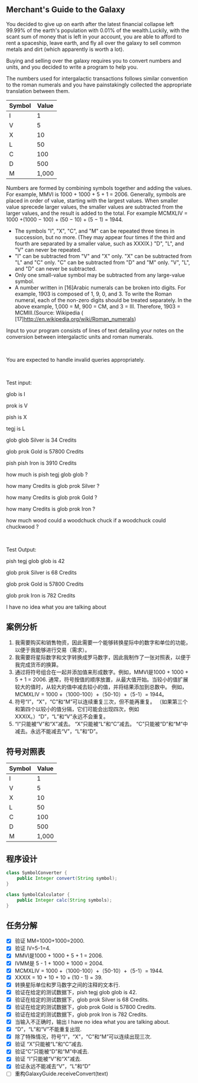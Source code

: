## Merchant's Guide to the Galaxy
You decided to give up on earth after the latest financial collapse left 99.99% of the earth's population with 0.01% of the wealth.Luckily, with the scant sum of money that is left in your account, you are able to afford to rent a spaceship, leave earth, and fly all over the galaxy to sell common metals and dirt (which apparently is worth a lot).

Buying and selling over the galaxy requires you to convert numbers and units, and you decided to write a program to help you.

The numbers used for intergalactic transactions follows similar convention to the roman numerals and you have painstakingly collected the appropriate translation between them.

| Symbol      | Value |
| ----------- | ----------- |
| I | 1 |
| V | 5  |
| X | 10 |
| L | 50 |
| C | 100 |
| D | 500 |
| M | 1,000 |

Numbers are formed by combining symbols together and adding the values. For example, MMVI is 1000 + 1000 + 5 + 1 = 2006. Generally, symbols are placed in order of value, starting with the largest values. When smaller value sprecede larger values, the smaller values are subtracted from the larger values, and the result is added to the total. For example MCMXLIV = 1000 +(1000 − 100) + (50 − 10) + (5 − 1) = 1944.

- The symbols "I", "X", "C", and "M" can be repeated three times in succession, but no more. (They may appear four times if the third and fourth are separated by a smaller value, such as XXXIX.) "D", "L", and "V" can never be repeated.
- "I" can be subtracted from "V" and "X" only. "X" can be subtracted from "L" and "C" only. "C" can be subtracted from "D" and "M" only. "V", "L", and "D" can never be subtracted.
- Only one small-value symbol may be subtracted from any large-value symbol.
- A number written in [16]Arabic numerals can be broken into digits. For example, 1903 is composed of 1, 9, 0, and 3. To write the Roman numeral, each of the non-zero digits should be treated separately. In the above example, 1,000 = M, 900 = CM, and 3 = III. Therefore, 1903 = MCMIII.(Source: Wikipedia ( [17]http://en.wikipedia.org/wiki/Roman_numerals)

Input to your program consists of lines of text detailing your notes on the conversion between intergalactic units and roman numerals.

 

You are expected to handle invalid queries appropriately.

 

Test input:

glob is I

prok is V

pish is X

tegj is L

glob glob Silver is 34 Credits

glob prok Gold is 57800 Credits

pish pish Iron is 3910 Credits

how much is pish tegj glob glob ?

how many Credits is glob prok Silver ?

how many Credits is glob prok Gold ?

how many Credits is glob prok Iron ?

how much wood could a woodchuck chuck if a woodchuck could chuckwood ?

 

Test Output:

pish tegj glob glob is 42

glob prok Silver is 68 Credits

glob prok Gold is 57800 Credits

glob prok Iron is 782 Credits

I have no idea what you are talking about


## 案例分析
1. 我需要购买和销售物资，因此需要一个能够转换星际中的数字和单位的功能，以便于我能够进行交易（需求）。
2. 我需要将星际数字和文字转换成罗马数字，因此我制作了一张对照表，以便于我完成货币的换算。
3. 通过将符号组合在一起并添加值来形成数字。例如，MMVI是1000 + 1000 + 5 + 1 = 2006.
通常，符号按值的顺序放置，从最大值开始。当较小的值扩展较大的值时，从较大的值中减去较小的值，并将结果添加到总数中。
例如，MCMXLIV = 1000 +（1000-100）+（50-10）+（5-1）= 1944。
4. 符号“I”，“X”，“C”和“M”可以连续重复三次，但不能再重复。 （如果第三个和第四个以较小的值分隔，它们可能会出现四次，例如XXXIX。）“D”，“L”和“V”永远不会重复。
5. “I”只能被“V”和“X”减去。 “X”只能被“L”和“C”减去。 “C”只能被“D”和“M”中减去。永远不能减去“V”，“L”和“D”。 

## 符号对照表
| Symbol      | Value |
| ----------- | ----------- |
| I | 1 |
| V | 5  |
| X | 10 |
| L | 50 |
| C | 100 |
| D | 500 |
| M | 1,000 |

## 程序设计
```java
class SymbolConverter {
    public Integer convert(String symbol);
}

class SymbolCalculator {
    public Integer calc(String symbols);
}


```

## 任务分解
- [x] 验证 MM=1000+1000=2000.
- [x] 验证 IV=5-1=4.
- [x] MMVI是1000 + 1000 + 5 + 1 = 2006.
- [x] IVMM是 5 - 1 + 1000 + 1000 = 2004.
- [x] MCMXLIV = 1000 +（1000-100）+（50-10）+（5-1）= 1944.
- [x] XXXIX = 10 + 10 + 10 + (10 - 1) = 39.
- [x] 转换星际单位和罗马数字之间的注释的文本行.
- [x] 验证在给定的测试数据下，pish tegj glob glob is 42.
- [x] 验证在给定的测试数据下，glob prok Silver is 68 Credits.
- [x] 验证在给定的测试数据下，glob prok Gold is 57800 Credits.
- [x] 验证在给定的测试数据下，glob prok Iron is 782 Credits.
- [x] 当输入不正确时，输出 I have no idea what you are talking about.
- [X] “D”，“L”和“V”不能重复出现.
- [X] 除了特殊情况，符号“I”，“X”，“C”和“M”可以连续出现三次.
- [x] 验证 “X”只能被“L”和“C”减去.
- [x] 验证“C”只能被“D”和“M”中减去.
- [x] 验证 “I”只能被“V”和“X”减去.
- [x] 验证永远不能减去“V”，“L”和“D”
- [ ] 重构GalaxyGuide.receiveConvert(text)